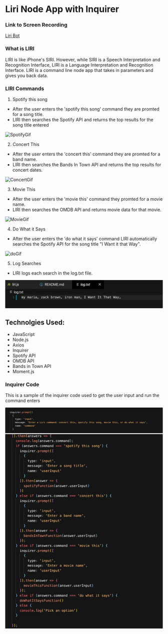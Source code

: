 # Liri Node App with Inquirer

### Link to Screen Recording
[Liri Bot](https://drive.google.com/file/d/1P6sKpfYmy-drWPsKsUEPGUgl9p2xan-A/view?usp=sharing)

### What is LIRI
LIRI is like iPhone's SIRI. However, while SIRI is a Speech Interpretation and Recognition Interface, LIRI is a Language Interpretation and Recognition Interface. LIRI is a command line node app that takes in parameters and gives you back data.

### LIRI Commands

1. Spotify this song
* After the user enters the 'spotify this song' command they are promted for a song title. 
* LIRI then searches the Spotify API and returns the top results for the song title entered

![SpotifyGif](assets/media/spotifyThisSong.gif)

2. Concert This
* After the user enters the 'concert this' command they are promted for a band name.
* LIRI then searches the Bands In Town API and returns the top results for concert dates.

![ConcertGif](assets/media/concertThis.gif)


3. Movie This
* After the user enters the 'movie this' command they promted for a movie name.
* LIRI then searches the OMDB API and returns movie data for that movie.

![MovieGif](assets/media/movieThis.gif)


4. Do What it Says
* After the user enters the 'do what it says' command LIRI automatically searches the Spotify API for the song title "I Want it that Way".

![doGif](assets/media/doWhatItSays.gif)



5. Log Searches
* LIRI logs each search in the log.txt file.

![logPic](assets/media/logFile.png)


## Technolgies Used:
* JavaScript
* Node.js
* Axios
* Inquirer
* Spotify API
* OMDB API
* Bands in Town API
* Moment.js

### Inquirer Code

This is a sample of the inquirer code used to get the user input and run the command enters

![Inquirer](assets/media/inquirerPrompt.png)
![inquirer](assets/media/inquirerAnswer.png)